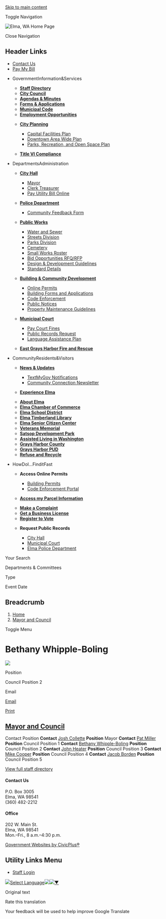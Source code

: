 [Skip to main content](https://www.cityofelma.com/mayor-and-council/directory-listing/bethany-whipple-boling/)

Toggle Navigation

![Elma, WA Home Page](https://www.cityofelma.com/sites/g/files/vyhlif12756/files/logo-w-box_0.png)

Close Navigation

## Header Links

- [Contact Us](https://www.cityofelma.com/contact-us)
- [Pay My Bill](https://www.cityofelma.com/pay-online)

<!--THE END-->

- GovernmentInformation&amp;Services
  
  - [**Staff Directory**](https://www.cityofelma.com/Directory)
  - [**City Council**](https://www.cityofelma.com/city-council)
  - [**Agendas &amp; Minutes**](https://www.cityofelma.com/meetings)
  
  <!--THE END-->
  
  - [**Forms &amp; Applications**](https://www.cityofelma.com/forms)
  - [**Municipal Code**](https://library.municode.com/wa/elma/codes/municipal_code "(opens in a new window)")
  - [**Employment Opportunities**](https://www.cityofelma.com/jobs)
  
  <!--THE END-->
  
  - [**City Planning**](https://www.cityofelma.com/city-planning)
    
    - [Capital Facilities Plan](https://www.cityofelma.com/capital-facilities-plan/page/capital-facilities-plan)
    - [Downtown Area Wide Plan](https://www.cityofelma.com/capital-facilities-plan/page/downtown-area-wide-plan)
    - [Parks, Recreation, and Open Space Plan](https://www.cityofelma.com/city-planning/page/elma-parks-recreation-and-open-space-plan)
  - [**Title VI Compliance**](https://www.cityofelma.com/title-vi)
  
  <!--THE END-->
- DepartmentsAdministration
  
  - [**City Hall**](https://www.cityofelma.com/city-hall)
    
    - [Mayor](https://www.cityofelma.com/mayor)
    - [Clerk Treasurer](https://www.cityofelma.com/clerk-treasurer)
    - [Pay Utility Bill Online](https://www.cityofelma.com/pay-online/page/pay-utility-bills)
  - [**Police Department**](https://www.cityofelma.com/police-department)
    
    - [Community Feedback Form](https://docs.google.com/forms/d/e/1FAIpQLSfZsD16rPKArXc54fWo0p2lwwdeOfhVLf5m_VWw-cTjnm3CRQ/viewform?pli=1 "(opens in a new window)")
  
  <!--THE END-->
  
  - [**Public Works**](https://www.cityofelma.com/public-works)
    
    - [Water and Sewer](https://www.cityofelma.com/public-works/page/water-and-sewer)
    - [Streets Division](https://www.cityofelma.com/public-works/page/streets-division)
    - [Parks Division](https://www.cityofelma.com/public-works/page/parks-division)
    - [Cemetery](https://www.cityofelma.com/public-works/page/cemetery)
    - [Small Works Roster](https://www.cityofelma.com/public-works/page/small-works-roster)
    - [Bid Opportunities RFQ/RFP](https://www.cityofelma.com/public-works/page/bid-opportunities-rfqrfp)
    - [Design &amp; Development Guidelines](https://www.cityofelma.com/public-works/page/design-development-guidelines)
    - [Standard Details](https://www.cityofelma.com/public-works/page/standard-details)
  
  <!--THE END-->
  
  - [**Building &amp; Community Development**](https://www.cityofelma.com/building-community-development)
    
    - [Online Permits](https://elmawa.portal.iworq.net/portalhome/elmawa "(opens in a new window)")
    - [Building Forms and Applications](https://www.cityofelma.com/building-community-development/page/building-forms-and-applications)
    - [Code Enforcement](https://elmawacode.portal.iworq.net/portalhome/elmawacode "(opens in a new window)")
    - [Public Notices](https://www.cityofelma.com/building-community-development/page/public-notices)
    - [Property Maintenance Guidelines](https://www.cityofelma.com/building-community-development/page/property-maintenance-guidelines)
  
  <!--THE END-->
  
  - [**Municipal Court**](https://www.cityofelma.com/elma-municipal-court)
    
    - [Pay Court Fines](https://client.pointandpay.net/web/CityofElmaMunicipalCourt "(opens in a new window)")
    - [Public Records Request](https://www.cityofelma.com/media/101)
    - [Language Assistance Plan](https://www.cityofelma.com/media/1676)
  - [**East Grays Harbor Fire and Rescue**](https://www.eghfr.org "(opens in a new window)")
- CommunityResidents&amp;Visitors
  
  - [**News &amp; Updates**](https://www.cityofelma.com/news)
    
    - [TextMyGov Notifications](https://www.cityofelma.com/notifications)
    - [Community Connection Newsletter](https://www.cityofelma.com/mayor/page/community-connection-newsletter)
  - [**Experience Elma**](https://www.cityofelma.com/experience-elma)
  
  <!--THE END-->
  
  - [**About Elma**](https://www.cityofelma.com/community/page/about-elma)
  - [**Elma Chamber of Commerce**](https://www.cityofelma.com/community/page/elma-chamber-commerce)
  - [**Elma School District**](https://www.eagles.edu "(opens in a new window)")
  
  <!--THE END-->
  
  - [**Elma Timberland Library**](https://trl.org/locations/elma "(opens in a new window)")
  - [**Elma Senior Citizen Center**](https://www.cityofelma.com/community/page/elma-senior-citizen-center)
  - [**Veterans Memorial**](https://www.cityofelma.com/community/page/veterans-memorial)
  - [**Satsop Development Park**](https://www.portofgraysharbor.com/satsop-business-park "(opens in a new window)")
  
  <!--THE END-->
  
  - [**Assisted Living in Washington**](https://www.caring.com/senior-living/assisted-living/washington "(opens in a new window)")
  - [**Grays Harbor County**](https://www.graysharbor.us "(opens in a new window)")
  - [**Grays Harbor PUD**](https://www.ghpud.org "(opens in a new window)")
  - [**Refuse and Recycle**](https://graysharbor.lemayinc.com "(opens in a new window)")
- HowDoI...FinditFast
  
  - **Access Online Permits**
    
    - [Building Permits](https://elmawa.portal.iworq.net/portalhome/elmawa "(opens in a new window)")
    - [Code Enforcement Portal](https://elmawacode.portal.iworq.net/portalhome/elmawacode "(opens in a new window)")
  - [**Access my Parcel Information**](https://graysharborwa.mapgeo.io/datasets/properties?abuttersDistance=100&latlng=47.162736%2C-123.755909 "(opens in a new window)")
  
  <!--THE END-->
  
  - [**Make a Complaint**](https://www.cityofelma.com/form/complaint-form)
  - [**Get a Business License**](https://dor.wa.gov/open-business/apply-business-license "(opens in a new window)")
  - [**Register to Vote**](https://voter.votewa.gov/portal2023/login.aspx "(opens in a new window)")
  
  <!--THE END-->
  
  - **Request Public Records**
    
    - [City Hall](https://www.cityofelma.com/media/1336)
    - [Municipal Court](https://www.cityofelma.com/media/101)
    - [Elma Police Department](https://www.cityofelma.com/media/166)
  
  <!--THE END-->

Your Search

Departments &amp; Committees

Type

Event Date

## Breadcrumb

1. [Home](https://www.cityofelma.com)
2. [Mayor and Council](https://www.cityofelma.com/mayor-and-council)

Toggle Menu

# Bethany Whipple-Boling

![](https://www.cityofelma.com/sites/g/files/vyhlif12756/files/styles/directory_listings_body_with_photo/public/media/city-council/image/71/2%20Bethany%202_0.jpg?itok=4R1XzIRs)

Position

Council Position 2

Email

[Email](https://www.cityofelma.com/email-contact/node/56/field_email "Email Bethany Whipple-Boling (opens in a new window)")

[Print](https://www.cityofelma.com/print/pdf/node/56)

## [Mayor and Council](https://www.cityofelma.com/mayor-and-council)

Contact Position **Contact** [Josh Collette](https://www.cityofelma.com/mayor-and-council/directory-listing/josh-collette) **Position** Mayor **Contact** [Pat Miller](https://www.cityofelma.com/mayor-and-council/directory-listing/pat-miller) **Position** Council Position 1 **Contact** [Bethany Whipple-Boling](https://www.cityofelma.com/mayor-and-council/directory-listing/bethany-whipple-boling) **Position** Council Position 2 **Contact** [John Heater](https://www.cityofelma.com/mayor-and-council/directory-listing/john-heater) **Position** Council Position 3 **Contact** [Mike Cooper](https://www.cityofelma.com/mayor-and-council/directory-listing/mike-cooper) **Position** Council Position 4 **Contact** [Jacob Borden](https://www.cityofelma.com/mayor-and-council/directory-listing/jacob-borden) **Position** Council Position 5

[View full staff directory](https://www.cityofelma.com/directory)

#### Contact Us

P.O. Box 3005  
Elma, WA 98541  
(360) 482-2212

#### Office

202 W. Main St.  
Elma, WA 98541  
Mon.–Fri., 8 a.m.–4:30 p.m.

[Government Websites by CivicPlus®](https://www.civicplus.com "(opens in a new window)")

## Utility Links Menu

- [Staff Login](https://www.cityofelma.com/login?current=%2Femail-contact%2Fnode%2F106%2Ffield_email%2Fsidebar_photo "(opens in a new window)")

![](https://www.google.com/images/cleardot.gif)[Select Language![](https://www.google.com/images/cleardot.gif)​![](https://www.google.com/images/cleardot.gif)▼](https://www.cityofelma.com/mayor-and-council/directory-listing/bethany-whipple-boling)

Original text

Rate this translation

Your feedback will be used to help improve Google Translate